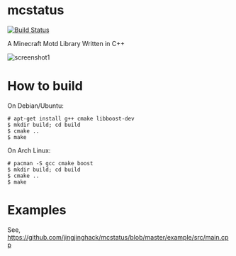 # mcstatus
[![Build Status](https://travis-ci.org/MoeLeak/mcstatus.svg?branch=master)](https://travis-ci.org/MoeLeak/mcstatus)

A Minecraft Motd Library Written in C++

![screenshot1](https://raw.githubusercontent.com/jingjinghack/mcstatus/master/screenshot.png)

# How to build
On Debian/Ubuntu:
```
# apt-get install g++ cmake libboost-dev
$ mkdir build; cd build
$ cmake ..
$ make
```
On Arch Linux: 
```
# pacman -S gcc cmake boost
$ mkdir build; cd build
$ cmake ..
$ make
```
# Examples
See, https://github.com/jingjinghack/mcstatus/blob/master/example/src/main.cpp
